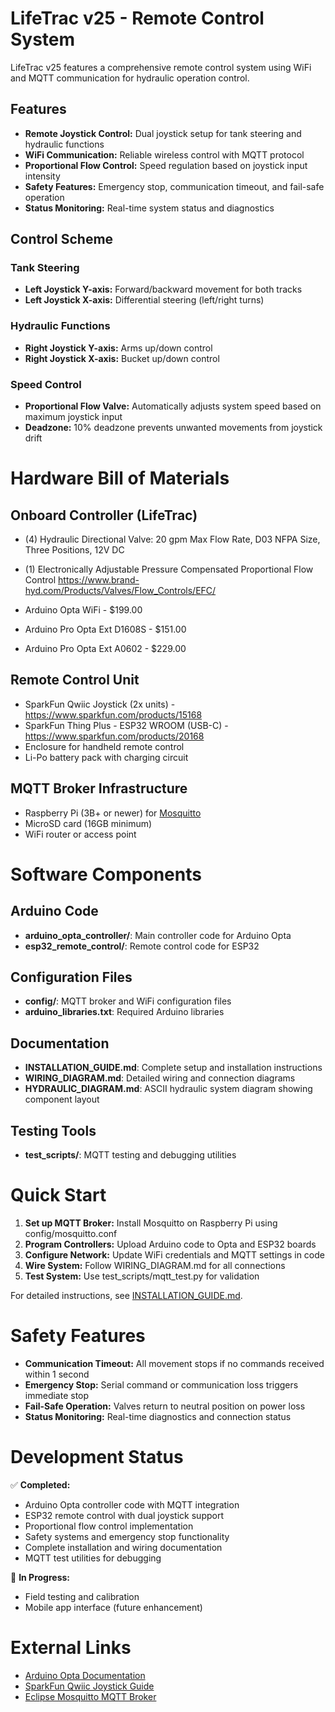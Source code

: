 # LifeTrac v25 - Remote Control System

LifeTrac v25 features a comprehensive remote control system using WiFi and MQTT communication for hydraulic operation control.

## Features

* **Remote Joystick Control:** Dual joystick setup for tank steering and hydraulic functions
* **WiFi Communication:** Reliable wireless control with MQTT protocol
* **Proportional Flow Control:** Speed regulation based on joystick input intensity
* **Safety Features:** Emergency stop, communication timeout, and fail-safe operation
* **Status Monitoring:** Real-time system status and diagnostics

## Control Scheme

### Tank Steering
- **Left Joystick Y-axis:** Forward/backward movement for both tracks
- **Left Joystick X-axis:** Differential steering (left/right turns)

### Hydraulic Functions  
- **Right Joystick Y-axis:** Arms up/down control
- **Right Joystick X-axis:** Bucket up/down control

### Speed Control
- **Proportional Flow Valve:** Automatically adjusts system speed based on maximum joystick input
- **Deadzone:** 10% deadzone prevents unwanted movements from joystick drift

# Hardware Bill of Materials

## Onboard Controller (LifeTrac)

* (4) Hydraulic Directional Valve: 20 gpm Max Flow Rate, D03 NFPA Size, Three Positions, 12V DC 
* (1) Electronically Adjustable Pressure Compensated Proportional Flow Control https://www.brand-hyd.com/Products/Valves/Flow_Controls/EFC/

* Arduino Opta WiFi - $199.00
* Arduino Pro Opta Ext D1608S - $151.00  
* Arduino Pro Opta Ext A0602 - $229.00

## Remote Control Unit

* SparkFun Qwiic Joystick (2x units) - https://www.sparkfun.com/products/15168
* SparkFun Thing Plus - ESP32 WROOM (USB-C) - https://www.sparkfun.com/products/20168
* Enclosure for handheld remote control
* Li-Po battery pack with charging circuit

## MQTT Broker Infrastructure

* Raspberry Pi (3B+ or newer) for [Mosquitto](https://github.com/eclipse-mosquitto/mosquitto)
* MicroSD card (16GB minimum)
* WiFi router or access point

# Software Components

## Arduino Code
- **arduino_opta_controller/**: Main controller code for Arduino Opta
- **esp32_remote_control/**: Remote control code for ESP32

## Configuration Files
- **config/**: MQTT broker and WiFi configuration files
- **arduino_libraries.txt**: Required Arduino libraries

## Documentation
- **INSTALLATION_GUIDE.md**: Complete setup and installation instructions
- **WIRING_DIAGRAM.md**: Detailed wiring and connection diagrams
- **HYDRAULIC_DIAGRAM.md**: ASCII hydraulic system diagram showing component layout

## Testing Tools
- **test_scripts/**: MQTT testing and debugging utilities

# Quick Start

1. **Set up MQTT Broker:** Install Mosquitto on Raspberry Pi using config/mosquitto.conf
2. **Program Controllers:** Upload Arduino code to Opta and ESP32 boards
3. **Configure Network:** Update WiFi credentials and MQTT settings in code
4. **Wire System:** Follow WIRING_DIAGRAM.md for all connections
5. **Test System:** Use test_scripts/mqtt_test.py for validation

For detailed instructions, see [INSTALLATION_GUIDE.md](INSTALLATION_GUIDE.md).

# Safety Features

- **Communication Timeout:** All movement stops if no commands received within 1 second
- **Emergency Stop:** Serial command or communication loss triggers immediate stop
- **Fail-Safe Operation:** Valves return to neutral position on power loss
- **Status Monitoring:** Real-time diagnostics and connection status

# Development Status

✅ **Completed:**
- Arduino Opta controller code with MQTT integration
- ESP32 remote control with dual joystick support  
- Proportional flow control implementation
- Safety systems and emergency stop functionality
- Complete installation and wiring documentation
- MQTT test utilities for debugging

🔄 **In Progress:**
- Field testing and calibration
- Mobile app interface (future enhancement)

# External Links

- [Arduino Opta Documentation](https://docs.arduino.cc/hardware/opta)
- [SparkFun Qwiic Joystick Guide](https://learn.sparkfun.com/tutorials/qwiic-joystick-hookup-guide)
- [Eclipse Mosquitto MQTT Broker](https://mosquitto.org/)
